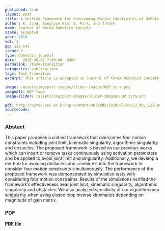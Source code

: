 ```yaml
---
published: true
layout: post
title: A Unified Framework for Overcoming Motion Constraints of Robots Using Task Transition Algorithm
author: K. Jang, Sanghyun Kim, S. Park, and J.Park
name: Journal of Korea Robotics Society
state: accepted 
year: 2018
vol: 3
pp: 129-141
issue: 2
type: Domestic_journal
date:   2018-06-01 7:00:00 -0400
permalink: /Task-Transition
categories: publications
tags: Task_Transition
excerpt: This article is accepted in Journal of Korea Robotics Society. 

image: /assets/img/post-images/slider-images/HQP_icra.png
imageAlt: HQP logo
image-slider: /assets/img/post-images/slider-images/HQP_icra.png

pdf: http://dyros.snu.ac.kr/wp-content/uploads/2018/07/00013_002_129.pdf
sourcecode: 
---
```


### Abstact 
This paper proposes a unified framework that overcomes four motion constraints including
joint limit, kinematic singularity, algorithmic singularity and obstacles. The proposed framework is
based on our previous works which can insert or remove tasks continuously using activation
parameters and be applied to avoid joint limit and singularity. Additionally, we develop a method for
avoiding obstacles and combine it into the framework to consider four motion constraints
simultaneously. The performance of the proposed framework was demonstrated by simulation tests
with considering four motion constraints. Results of the simulations verified the framework’s
effectiveness near joint limit, kinematic singularity, algorithmic singularity and obstacles. We also
analyzed sensitivity of our algorithm near singularity when using closed loop inverse kinematics
depending on magnitude of gain matrix.

### PDF 
[**PDF file**](http://dyros.snu.ac.kr/wp-content/uploads/2018/07/00013_002_129.pdf)




